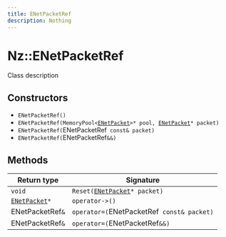 ```yaml
---
title: ENetPacketRef
description: Nothing
---
```


# Nz::ENetPacketRef

Class description

## Constructors

- `ENetPacketRef()`
- `ENetPacketRef(MemoryPool<`[`ENetPacket`](documentation/generated/Network/ENetPacket.md)`>* pool, `[`ENetPacket`](documentation/generated/Network/ENetPacket.md)`* packet)`
- `ENetPacketRef(`ENetPacketRef` const& packet)`
- `ENetPacketRef(`ENetPacketRef`&&)`

## Methods

| Return type | Signature |
| ----------- | --------- |
| `void` | `Reset(`[`ENetPacket`](documentation/generated/Network/ENetPacket.md)`* packet)` |
| [`ENetPacket`](documentation/generated/Network/ENetPacket.md)`*` | `operator->()` |
| ENetPacketRef`&` | `operator=(`ENetPacketRef` const& packet)` |
| ENetPacketRef`&` | `operator=(`ENetPacketRef`&&)` |
